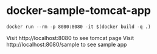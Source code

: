 # docker-sample-tomcat-app

```shell
docker run --rm -p 8080:8080 -it $(docker build -q .)
```

Visit http://localhost:8080 to see tomcat page
Visit http://localhost:8080/sample to see sample app
